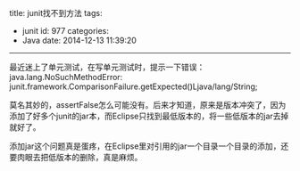 title: junit找不到方法
tags:
  - junit
id: 977
categories:
  - Java
date: 2014-12-13 11:39:20
---

最近迷上了单元测试，在写单元测试时，提示一下错误：
java.lang.NoSuchMethodError: junit.framework.ComparisonFailure.getExpected()Ljava/lang/String;

莫名其妙的，assertFalse怎么可能没有。后来才知道，原来是版本冲突了，因为添加了好多个junit的jar本，而Eclipse只找到最低版本的，将一些低版本的jar去掉就好了。

添加jar这个问题真是蛋疼，在Eclipse里对引用的jar一个目录一个目录的添加，还要肉眼去把低版本的删除，真是麻烦。